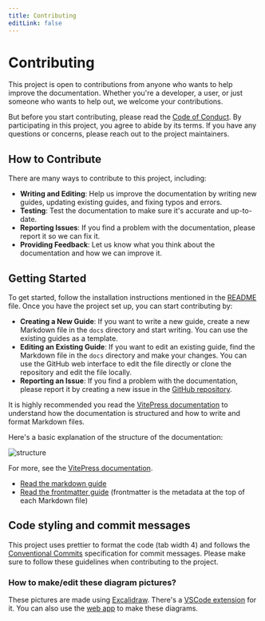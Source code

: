 ```yaml
---
title: Contributing
editLink: false
---
```


# Contributing

This project is open to contributions from anyone who wants to help improve the documentation. Whether you're a developer, a user, or just someone who wants to help out, we welcome your contributions.

But before you start contributing, please read the [Code of Conduct](https://github.com/debrid/debrid-wiki/blob/main/CODE_OF_CONDUCT.md). By participating in this project, you agree to abide by its terms. If you have any questions or concerns, please reach out to the project maintainers.

## How to Contribute

There are many ways to contribute to this project, including:

- **Writing and Editing**: Help us improve the documentation by writing new guides, updating existing guides, and fixing typos and errors.
- **Testing**: Test the documentation to make sure it's accurate and up-to-date.
- **Reporting Issues**: If you find a problem with the documentation, please report it so we can fix it.
- **Providing Feedback**: Let us know what you think about the documentation and how we can improve it.

## Getting Started

To get started, follow the installation instructions mentioned in the [README](https://github.com/debrid/debrid-wiki?tab=readme-ov-file#installation) file. Once you have the project set up, you can start contributing by:

- **Creating a New Guide**: If you want to write a new guide, create a new Markdown file in the `docs` directory and start writing. You can use the existing guides as a template.
- **Editing an Existing Guide**: If you want to edit an existing guide, find the Markdown file in the `docs` directory and make your changes. You can use the GitHub web interface to edit the file directly or clone the repository and edit the file locally.
- **Reporting an Issue**: If you find a problem with the documentation, please report it by creating a new issue in the [GitHub repository](https://github.com/debrid/debrid-wiki/issues).

It is highly recommended you read the [VitePress documentation](https://vitepress.dev/) to understand how the documentation is structured and how to write and format Markdown files.

Here's a basic explanation of the structure of the documentation:

![structure](/contributing/structure.excalidraw.png)

For more, see the [VitePress documentation](https://vitepress.dev/).

- [Read the markdown guide](https://vitepress.dev/guide/markdown)
- [Read the frontmatter guide](https://vitepress.dev/guide/frontmatter) (frontmatter is the metadata at the top of each Markdown file)

## Code styling and commit messages

This project uses prettier to format the code (tab width 4) and follows the [Conventional Commits](https://www.conventionalcommits.org/en/v1.0.0/) specification for commit messages. Please make sure to follow these guidelines when contributing to the project.

### How to make/edit these diagram pictures?

These pictures are made using [Excalidraw](https://excalidraw.com/). There's a [VSCode extension](https://marketplace.visualstudio.com/items?itemName=pomdtr.excalidraw-editor) for it. You can also use the [web app](https://excalidraw.com/) to make these diagrams.